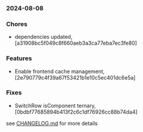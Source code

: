 ### 2024-08-08

### Chores
+ dependencies updated, [a31908bc5f049c8f660aeb3a3ca77eba7ec3fe80]

### Features
+ Enable frontend cache management, [2e790779c4f39a67f53421b1e10c5ec401dc6e5a]

### Fixes
+ SwitchRow isComponent ternary, [0bdbf77685894b413f2c6c1df76926cc88b74da4]

see <a href='https://github.com/mrjackwills/staticpi_vue/blob/main/CHANGELOG.md'>CHANGELOG.md</a> for more details
